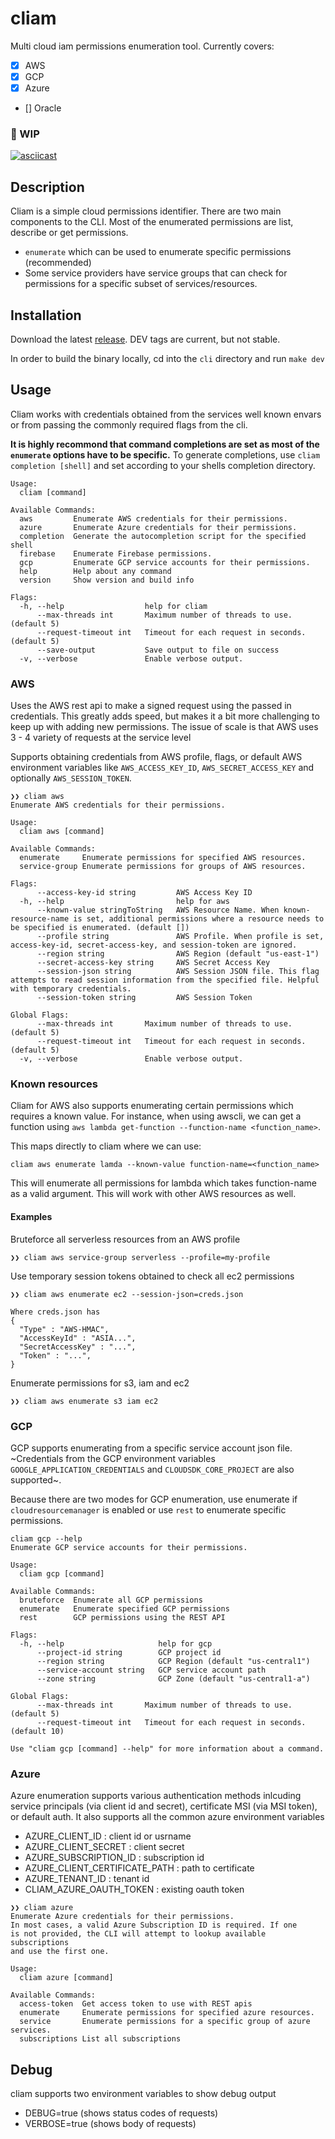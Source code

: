 # cliam
Multi cloud iam permissions enumeration tool. Currently covers:
- [x] AWS
- [x] GCP
- [x] Azure
- [] Oracle

### 🚧 WIP

[![asciicast](https://asciinema.org/a/goBHd7DlnoOb1x61ljkH2ywc1.png)](https://asciinema.org/a/goBHd7DlnoOb1x61ljkH2ywc1)

## Description
Cliam is a simple cloud permissions identifier. There are two main components to the CLI. Most of the enumerated permissions are list, describe or get permissions. 

- `enumerate` which can be used to enumerate specific permissions (recommended)
- Some service providers have service groups that can check for permissions for a specific subset of services/resources.

## Installation
Download the latest [release](https://github.com/securisec/cliam/releases). DEV tags are current, but not stable.

In order to build the binary locally, cd into the `cli` directory and run `make dev`

## Usage
Cliam works with credentials obtained from the services well known envars or from passing the commonly required flags from the cli.

**It is highly recommond that command completions are set as most of the `enumerate` options have to be specific.** To generate completions, use `cliam completion [shell]` and set according to your shells completion directory.

```
Usage:
  cliam [command]

Available Commands:
  aws         Enumerate AWS credentials for their permissions.
  azure       Enumerate Azure credentials for their permissions.
  completion  Generate the autocompletion script for the specified shell
  firebase    Enumerate Firebase permissions.
  gcp         Enumerate GCP service accounts for their permissions.
  help        Help about any command
  version     Show version and build info

Flags:
  -h, --help                  help for cliam
      --max-threads int       Maximum number of threads to use. (default 5)
      --request-timeout int   Timeout for each request in seconds. (default 5)
      --save-output           Save output to file on success
  -v, --verbose               Enable verbose output.
```

### AWS
Uses the AWS rest api to make a signed request using the passed in credentials. This greatly adds speed, but makes it a bit more challenging to keep up with adding new permissions. The issue of scale is that AWS uses 3 - 4 variety of requests at the service level

Supports obtaining credentials from AWS profile, flags, or default AWS environment variables like `AWS_ACCESS_KEY_ID`, `AWS_SECRET_ACCESS_KEY` and optionally `AWS_SESSION_TOKEN`.

```
❯❯ cliam aws                                                        
Enumerate AWS credentials for their permissions.

Usage:
  cliam aws [command]

Available Commands:
  enumerate     Enumerate permissions for specified AWS resources.
  service-group Enumerate permissions for groups of AWS resources.

Flags:
      --access-key-id string         AWS Access Key ID
  -h, --help                         help for aws
      --known-value stringToString   AWS Resource Name. When known-resource-name is set, additional permissions where a resource needs to be specified is enumerated. (default [])
      --profile string               AWS Profile. When profile is set, access-key-id, secret-access-key, and session-token are ignored.
      --region string                AWS Region (default "us-east-1")
      --secret-access-key string     AWS Secret Access Key
      --session-json string          AWS Session JSON file. This flag attempts to read session information from the specified file. Helpful with temporary credentials.
      --session-token string         AWS Session Token

Global Flags:
      --max-threads int       Maximum number of threads to use. (default 5)
      --request-timeout int   Timeout for each request in seconds. (default 5)
  -v, --verbose               Enable verbose output.
```

### Known resources
Cliam for AWS also supports enumerating certain permissions which requires a known value. For instance, when using awscli, we can get a function using `aws lambda get-function --function-name <function_name>`.

This maps directly to cliam where we can use:

```
cliam aws enumerate lamda --known-value function-name=<function_name>
```
This will enumerate all permissions for lambda which takes function-name as a valid argument. This will work with other AWS resources as well.

#### Examples
Bruteforce all serverless resources from an AWS profile
```
❯❯ cliam aws service-group serverless --profile=my-profile
```

Use temporary session tokens obtained to check all ec2 permissions
```
❯❯ cliam aws enumerate ec2 --session-json=creds.json

Where creds.json has
{
  "Type" : "AWS-HMAC",
  "AccessKeyId" : "ASIA...",
  "SecretAccessKey" : "...",
  "Token" : "...",
}
```

Enumerate permissions for s3, iam and ec2
```
❯❯ cliam aws enumerate s3 iam ec2
```

### GCP
GCP supports enumerating from a specific service account json file. ~Credentials from the GCP environment variables `GOOGLE_APPLICATION_CREDENTIALS` and `CLOUDSDK_CORE_PROJECT` are also supported~.

Because there are two modes for GCP enumeration, use enumerate if `cloudresourcemanager` is enabled or use `rest` to enumerate specific permissions.


```
cliam gcp --help
Enumerate GCP service accounts for their permissions.

Usage:
  cliam gcp [command]

Available Commands:
  bruteforce  Enumerate all GCP permissions
  enumerate   Enumerate specified GCP permissions
  rest        GCP permissions using the REST API

Flags:
  -h, --help                     help for gcp
      --project-id string        GCP project id
      --region string            GCP Region (default "us-central1")
      --service-account string   GCP service account path
      --zone string              GCP Zone (default "us-central1-a")

Global Flags:
      --max-threads int       Maximum number of threads to use. (default 5)
      --request-timeout int   Timeout for each request in seconds. (default 10)

Use "cliam gcp [command] --help" for more information about a command.
```

### Azure
Azure enumeration supports various authentication methods inlcuding service principals (via client id and secret), certificate MSI (via MSI token), or default auth. It also supports all the common azure environment variables 
- AZURE_CLIENT_ID : client id or usrname
- AZURE_CLIENT_SECRET : client secret
- AZURE_SUBSCRIPTION_ID : subscription id
- AZURE_CLIENT_CERTIFICATE_PATH : path to certificate
- AZURE_TENANT_ID : tenant id
- CLIAM_AZURE_OAUTH_TOKEN : existing oauth token

```
❯❯ cliam azure
Enumerate Azure credentials for their permissions.
In most cases, a valid Azure Subscription ID is required. If one 
is not provided, the CLI will attempt to lookup available subscriptions 
and use the first one.

Usage:
  cliam azure [command]

Available Commands:
  access-token  Get access token to use with REST apis
  enumerate     Enumerate permissions for specified azure resources.
  service       Enumerate permissions for a specific group of azure services.
  subscriptions List all subscriptions
```

## Debug
cliam supports two environment variables to show debug output
- DEBUG=true (shows status codes of requests)
- VERBOSE=true (shows body of requests)
